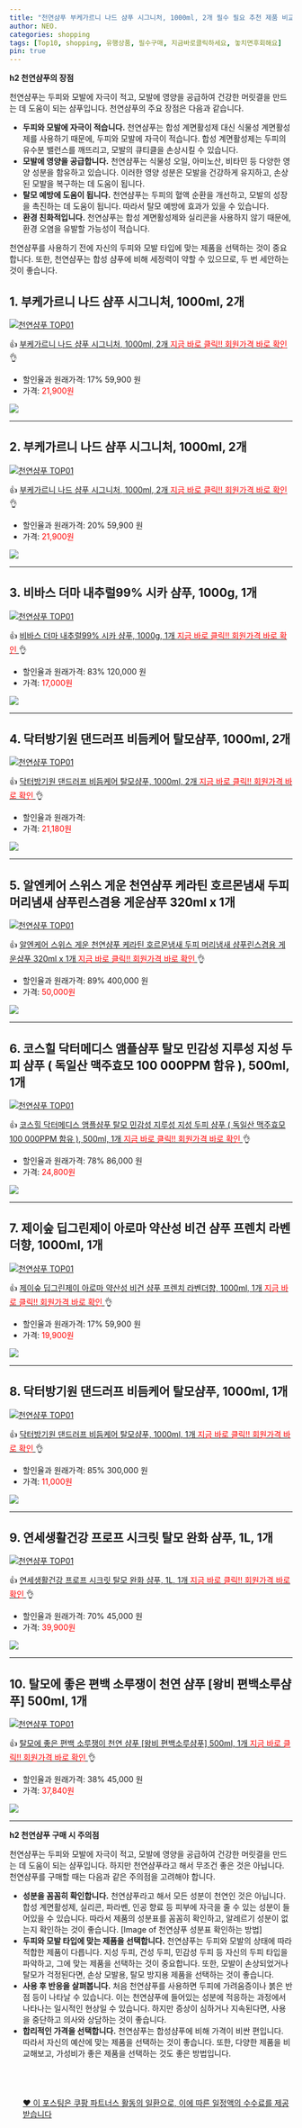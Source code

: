 ```yaml
---
title: "천연샴푸 부케가르니 나드 샴푸 시그니처, 1000ml, 2개 필수 필요 추천 제품 비교 최저 가격 비교 장점 구매 후기 구매평"
author: NEO.
categories: shopping
tags: [Top10, shopping, 유행상품, 필수구매, 지금바로클릭하세요, 놓치면후회해요]
pin: true
---
```

**h2 천연샴푸의 장점**

천연샴푸는 두피와 모발에 자극이 적고, 모발에 영양을 공급하여 건강한 머릿결을 만드는 데 도움이 되는 샴푸입니다. 천연샴푸의 주요 장점은 다음과 같습니다.

* **두피와 모발에 자극이 적습니다.** 천연샴푸는 합성 계면활성제 대신 식물성 계면활성제를 사용하기 때문에, 두피와 모발에 자극이 적습니다. 합성 계면활성제는 두피의 유수분 밸런스를 깨뜨리고, 모발의 큐티클을 손상시킬 수 있습니다.
* **모발에 영양을 공급합니다.** 천연샴푸는 식물성 오일, 아미노산, 비타민 등 다양한 영양 성분을 함유하고 있습니다. 이러한 영양 성분은 모발을 건강하게 유지하고, 손상된 모발을 복구하는 데 도움이 됩니다.
* **탈모 예방에 도움이 됩니다.** 천연샴푸는 두피의 혈액 순환을 개선하고, 모발의 성장을 촉진하는 데 도움이 됩니다. 따라서 탈모 예방에 효과가 있을 수 있습니다.
* **환경 친화적입니다.** 천연샴푸는 합성 계면활성제와 실리콘을 사용하지 않기 때문에, 환경 오염을 유발할 가능성이 적습니다.

천연샴푸를 사용하기 전에 자신의 두피와 모발 타입에 맞는 제품을 선택하는 것이 중요합니다. 또한, 천연샴푸는 합성 샴푸에 비해 세정력이 약할 수 있으므로, 두 번 세안하는 것이 좋습니다.

   

## 1. 부케가르니 나드 샴푸 시그니처, 1000ml, 2개

[![천연샴푸 TOP01](https://thumbnail8.coupangcdn.com/thumbnails/remote/490x490ex/image/retail/images/324843639879695-da5c88d6-2fb1-47dc-8ad2-6174b1751bef.jpg)](https://link.coupang.com/re/AFFSDP?lptag=AF3617701&subid=GithubCoopas&pageKey=5832178307&traceid=V0-153&itemId=19705861480&vendorItemId=4428105221)


👍 [부케가르니 나드 샴푸 시그니처, 1000ml, 2개 <font color=red> 지금 바로 클릭!! 회원가격 바로 확인 </font> ](https://link.coupang.com/re/AFFSDP?lptag=AF3617701&subid=GithubCoopas&pageKey=5832178307&traceid=V0-153&itemId=19705861480&vendorItemId=4428105221) 👌 


- 할인율과 원래가격: 17%  59,900   원
- 가격: <span style='color:red'>21,900원</span>

[![](/discount_price.png)](https://link.coupang.com/re/AFFSDP?lptag=AF3617701&subid=GithubCoopas&pageKey=5832178307&traceid=V0-153&itemId=19705861480&vendorItemId=4428105221)

---


   

## 2. 부케가르니 나드 샴푸 시그니처, 1000ml, 2개

[![천연샴푸 TOP01](https://thumbnail8.coupangcdn.com/thumbnails/remote/490x490ex/image/retail/images/324843639879695-da5c88d6-2fb1-47dc-8ad2-6174b1751bef.jpg)](https://link.coupang.com/re/AFFSDP?lptag=AF3617701&subid=GithubCoopas&pageKey=5832178307&traceid=V0-153&itemId=19705861480&vendorItemId=4428105221)


👍 [부케가르니 나드 샴푸 시그니처, 1000ml, 2개 <font color=red> 지금 바로 클릭!! 회원가격 바로 확인 </font> ](https://link.coupang.com/re/AFFSDP?lptag=AF3617701&subid=GithubCoopas&pageKey=5832178307&traceid=V0-153&itemId=19705861480&vendorItemId=4428105221) 👌 


- 할인율과 원래가격: 20%  59,900   원
- 가격: <span style='color:red'>21,900원</span>

[![](/discount_price.png)](https://link.coupang.com/re/AFFSDP?lptag=AF3617701&subid=GithubCoopas&pageKey=5832178307&traceid=V0-153&itemId=19705861480&vendorItemId=4428105221)

---


   

## 3. 비바스 더마 내추럴99% 시카 샴푸, 1000g, 1개

[![천연샴푸 TOP01](https://thumbnail6.coupangcdn.com/thumbnails/remote/490x490ex/image/rs_quotation_api/r472dhra/adc59ee08c2a46b592231cd645ef6953.jpg)](https://link.coupang.com/re/AFFSDP?lptag=AF3617701&subid=GithubCoopas&pageKey=186559752&traceid=V0-153&itemId=13609911024&vendorItemId=81131666258)


👍 [비바스 더마 내추럴99% 시카 샴푸, 1000g, 1개 <font color=red> 지금 바로 클릭!! 회원가격 바로 확인 </font> ](https://link.coupang.com/re/AFFSDP?lptag=AF3617701&subid=GithubCoopas&pageKey=186559752&traceid=V0-153&itemId=13609911024&vendorItemId=81131666258) 👌 


- 할인율과 원래가격: 83%  120,000   원
- 가격: <span style='color:red'>17,000원</span>

[![](/discount_price.png)](https://link.coupang.com/re/AFFSDP?lptag=AF3617701&subid=GithubCoopas&pageKey=186559752&traceid=V0-153&itemId=13609911024&vendorItemId=81131666258)

---


   

## 4. 닥터방기원 댄드러프 비듬케어 탈모샴푸, 1000ml, 2개

[![천연샴푸 TOP01](https://thumbnail8.coupangcdn.com/thumbnails/remote/490x490ex/image/retail/images/8834566958435142-1a7bcb37-550e-4b3a-b25b-d0cd7772925e.jpg)](https://link.coupang.com/re/AFFSDP?lptag=AF3617701&subid=GithubCoopas&pageKey=1852422474&traceid=V0-153&itemId=20691836140&vendorItemId=71136410714)


👍 [닥터방기원 댄드러프 비듬케어 탈모샴푸, 1000ml, 2개 <font color=red> 지금 바로 클릭!! 회원가격 바로 확인 </font> ](https://link.coupang.com/re/AFFSDP?lptag=AF3617701&subid=GithubCoopas&pageKey=1852422474&traceid=V0-153&itemId=20691836140&vendorItemId=71136410714) 👌 


- 할인율과 원래가격: 
- 가격: <span style='color:red'>21,180원</span>

[![](/discount_price.png)](https://link.coupang.com/re/AFFSDP?lptag=AF3617701&subid=GithubCoopas&pageKey=1852422474&traceid=V0-153&itemId=20691836140&vendorItemId=71136410714)

---


   

## 5. 알엔케어 스위스 게운 천연샴푸 케라틴 호르몬냄새 두피 머리냄새 샴푸린스겸용 게운샴푸 320ml x 1개

[![천연샴푸 TOP01](https://thumbnail6.coupangcdn.com/thumbnails/remote/490x490ex/image/vendor_inventory/e1e5/3bcf713da19f6a149609083927e4ff5c41cf31687afdd37429dfcdedd35d.jpg)](https://link.coupang.com/re/AFFSDP?lptag=AF3617701&subid=GithubCoopas&pageKey=37130223&traceid=V0-153&itemId=136729667&vendorItemId=3293173196)


👍 [알엔케어 스위스 게운 천연샴푸 케라틴 호르몬냄새 두피 머리냄새 샴푸린스겸용 게운샴푸 320ml x 1개 <font color=red> 지금 바로 클릭!! 회원가격 바로 확인 </font> ](https://link.coupang.com/re/AFFSDP?lptag=AF3617701&subid=GithubCoopas&pageKey=37130223&traceid=V0-153&itemId=136729667&vendorItemId=3293173196) 👌 


- 할인율과 원래가격: 89%  400,000   원
- 가격: <span style='color:red'>50,000원</span>

[![](/discount_price.png)](https://link.coupang.com/re/AFFSDP?lptag=AF3617701&subid=GithubCoopas&pageKey=37130223&traceid=V0-153&itemId=136729667&vendorItemId=3293173196)

---


   

## 6. 코스힐 닥터메디스 앰플샴푸 탈모 민감성 지루성 지성 두피 샴푸 ( 독일산 맥주효모 100 000PPM 함유 ), 500ml, 1개

[![천연샴푸 TOP01](https://thumbnail10.coupangcdn.com/thumbnails/remote/490x490ex/image/vendor_inventory/3948/4017eac5348939c3c3b1a20e58f5a7f01900d7fd8a305af1b0eb80e46c27.jpg)](https://link.coupang.com/re/AFFSDP?lptag=AF3617701&subid=GithubCoopas&pageKey=7448001189&traceid=V0-153&itemId=19382869525&vendorItemId=84206185479)


👍 [코스힐 닥터메디스 앰플샴푸 탈모 민감성 지루성 지성 두피 샴푸 ( 독일산 맥주효모 100 000PPM 함유 ), 500ml, 1개 <font color=red> 지금 바로 클릭!! 회원가격 바로 확인 </font> ](https://link.coupang.com/re/AFFSDP?lptag=AF3617701&subid=GithubCoopas&pageKey=7448001189&traceid=V0-153&itemId=19382869525&vendorItemId=84206185479) 👌 


- 할인율과 원래가격: 78%  86,000   원
- 가격: <span style='color:red'>24,800원</span>

[![](/discount_price.png)](https://link.coupang.com/re/AFFSDP?lptag=AF3617701&subid=GithubCoopas&pageKey=7448001189&traceid=V0-153&itemId=19382869525&vendorItemId=84206185479)

---


   

## 7. 제이숲 딥그린제이 아로마 약산성 비건 샴푸 프렌치 라벤더향, 1000ml, 1개

[![천연샴푸 TOP01](https://thumbnail9.coupangcdn.com/thumbnails/remote/490x490ex/image/retail/images/3558859904274408-4d659126-5804-4cde-94e0-17fefc9c10b0.jpg)](https://link.coupang.com/re/AFFSDP?lptag=AF3617701&subid=GithubCoopas&pageKey=5485964217&traceid=V0-153&itemId=8478469508&vendorItemId=75766012049)


👍 [제이숲 딥그린제이 아로마 약산성 비건 샴푸 프렌치 라벤더향, 1000ml, 1개 <font color=red> 지금 바로 클릭!! 회원가격 바로 확인 </font> ](https://link.coupang.com/re/AFFSDP?lptag=AF3617701&subid=GithubCoopas&pageKey=5485964217&traceid=V0-153&itemId=8478469508&vendorItemId=75766012049) 👌 


- 할인율과 원래가격: 17%  59,900   원
- 가격: <span style='color:red'>19,900원</span>

[![](/discount_price.png)](https://link.coupang.com/re/AFFSDP?lptag=AF3617701&subid=GithubCoopas&pageKey=5485964217&traceid=V0-153&itemId=8478469508&vendorItemId=75766012049)

---


   

## 8. 닥터방기원 댄드러프 비듬케어 탈모샴푸, 1000ml, 1개

[![천연샴푸 TOP01](https://thumbnail6.coupangcdn.com/thumbnails/remote/490x490ex/image/retail/images/8772868224274990-dd5f8d5f-00fd-4e71-82cb-daf0b5c0fcde.jpg)](https://link.coupang.com/re/AFFSDP?lptag=AF3617701&subid=GithubCoopas&pageKey=1852422474&traceid=V0-153&itemId=20687449817&vendorItemId=71136410719)


👍 [닥터방기원 댄드러프 비듬케어 탈모샴푸, 1000ml, 1개 <font color=red> 지금 바로 클릭!! 회원가격 바로 확인 </font> ](https://link.coupang.com/re/AFFSDP?lptag=AF3617701&subid=GithubCoopas&pageKey=1852422474&traceid=V0-153&itemId=20687449817&vendorItemId=71136410719) 👌 


- 할인율과 원래가격: 85%  300,000   원
- 가격: <span style='color:red'>11,000원</span>

[![](/discount_price.png)](https://link.coupang.com/re/AFFSDP?lptag=AF3617701&subid=GithubCoopas&pageKey=1852422474&traceid=V0-153&itemId=20687449817&vendorItemId=71136410719)

---


   

## 9. 연세생활건강 프로프 시크릿 탈모 완화 샴푸, 1L, 1개

[![천연샴푸 TOP01](https://thumbnail6.coupangcdn.com/thumbnails/remote/490x490ex/image/vendor_inventory/66b1/765154d9471a82314e8ab0e050125c99e6fba4b8bb7593cf4d8ced38e55a.png)](https://link.coupang.com/re/AFFSDP?lptag=AF3617701&subid=GithubCoopas&pageKey=6170561065&traceid=V0-153&itemId=10704176375&vendorItemId=83739261736)


👍 [연세생활건강 프로프 시크릿 탈모 완화 샴푸, 1L, 1개 <font color=red> 지금 바로 클릭!! 회원가격 바로 확인 </font> ](https://link.coupang.com/re/AFFSDP?lptag=AF3617701&subid=GithubCoopas&pageKey=6170561065&traceid=V0-153&itemId=10704176375&vendorItemId=83739261736) 👌 


- 할인율과 원래가격: 70%  45,000   원
- 가격: <span style='color:red'>39,900원</span>

[![](/discount_price.png)](https://link.coupang.com/re/AFFSDP?lptag=AF3617701&subid=GithubCoopas&pageKey=6170561065&traceid=V0-153&itemId=10704176375&vendorItemId=83739261736)

---


   

## 10. 탈모에 좋은 편백 소루쟁이 천연 샴푸 [왕비 편백소루샴푸] 500ml, 1개

[![천연샴푸 TOP01](https://thumbnail6.coupangcdn.com/thumbnails/remote/490x490ex/image/vendor_inventory/c9a1/1b6e29af0680e414cd3287ab6a8cf52f85760f73c02583785212967516c2.jpeg)](https://link.coupang.com/re/AFFSDP?lptag=AF3617701&subid=GithubCoopas&pageKey=6956799782&traceid=V0-153&itemId=16921258044&vendorItemId=84099154470)


👍 [탈모에 좋은 편백 소루쟁이 천연 샴푸 [왕비 편백소루샴푸] 500ml, 1개 <font color=red> 지금 바로 클릭!! 회원가격 바로 확인 </font> ](https://link.coupang.com/re/AFFSDP?lptag=AF3617701&subid=GithubCoopas&pageKey=6956799782&traceid=V0-153&itemId=16921258044&vendorItemId=84099154470) 👌 


- 할인율과 원래가격: 38%  45,000   원
- 가격: <span style='color:red'>37,840원</span>

[![](/discount_price.png)](https://link.coupang.com/re/AFFSDP?lptag=AF3617701&subid=GithubCoopas&pageKey=6956799782&traceid=V0-153&itemId=16921258044&vendorItemId=84099154470)

---
**h2 천연샴푸 구매 시 주의점**

천연샴푸는 두피와 모발에 자극이 적고, 모발에 영양을 공급하여 건강한 머릿결을 만드는 데 도움이 되는 샴푸입니다. 하지만 천연샴푸라고 해서 무조건 좋은 것은 아닙니다. 천연샴푸를 구매할 때는 다음과 같은 주의점을 고려해야 합니다.

* **성분을 꼼꼼히 확인합니다.** 천연샴푸라고 해서 모든 성분이 천연인 것은 아닙니다. 합성 계면활성제, 실리콘, 파라벤, 인공 향료 등 피부에 자극을 줄 수 있는 성분이 들어있을 수 있습니다. 따라서 제품의 성분표를 꼼꼼히 확인하고, 알레르기 성분이 없는지 확인하는 것이 좋습니다.
[Image of 천연샴푸 성분표 확인하는 방법]
* **두피와 모발 타입에 맞는 제품을 선택합니다.** 천연샴푸는 두피와 모발의 상태에 따라 적합한 제품이 다릅니다. 지성 두피, 건성 두피, 민감성 두피 등 자신의 두피 타입을 파악하고, 그에 맞는 제품을 선택하는 것이 중요합니다. 또한, 모발이 손상되었거나 탈모가 걱정된다면, 손상 모발용, 탈모 방지용 제품을 선택하는 것이 좋습니다.
* **사용 후 반응을 살펴봅니다.** 처음 천연샴푸를 사용하면 두피에 가려움증이나 붉은 반점 등이 나타날 수 있습니다. 이는 천연샴푸에 들어있는 성분에 적응하는 과정에서 나타나는 일시적인 현상일 수 있습니다. 하지만 증상이 심하거나 지속된다면, 사용을 중단하고 의사와 상담하는 것이 좋습니다.
* **합리적인 가격을 선택합니다.** 천연샴푸는 합성샴푸에 비해 가격이 비싼 편입니다. 따라서 자신의 예산에 맞는 제품을 선택하는 것이 좋습니다. 또한, 다양한 제품을 비교해보고, 가성비가 좋은 제품을 선택하는 것도 좋은 방법입니다.<br><br><br><br><br> [ ❤  이 포스팅은 쿠팡 파트너스 활동의 일환으로, 이에 따른 일정액의 수수료를 제공받습니다](https://link.coupang.com/a/bcEFyh)